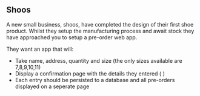 ## Shoos

A new small business, shoos, have completed the design of their first shoe product. Whilst they setup the manufacturing process and await stock they have approached you to setup a pre-order web app.

They want an app that will:

- Take name, address, quantity and size (the only sizes available are 7,8,9,10,11)
- Display a confirmation page with the details they entered (  )
- Each entry should be persisted to a database and all pre-orders displayed on a seperate page

